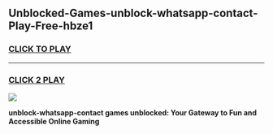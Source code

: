 
## Unblocked-Games-unblock-whatsapp-contact-Play-Free-hbze1
<h3>
<a href="https://premium76.site?title=unblock-whatsapp-contact&ref=18A1">CLICK TO PLAY</a></h3>
<hr>

<h3>
<a href="https://premium76.site?title=unblock-whatsapp-contact&ref=18A1">CLICK 2 PLAY</a>
  
</h3>

<a href="https://premium76.site?title=unblock-whatsapp-contact&ref=18A1"><img src="https://clearcache.store/games.png"></a>


**unblock-whatsapp-contact games unblocked: Your Gateway to Fun and Accessible Online Gaming**
